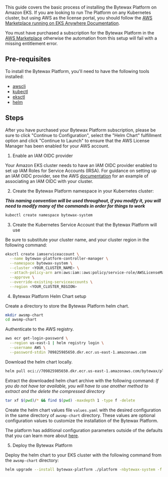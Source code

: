 This guide covers the basic process of installing the Bytewax Platform on Amazon EKS. If you are looking to run The Platform on any Kubernetes cluster, but using AWS as the license portal, you should follow the [AWS Marketplace running on EKS Anywhere Documentation](./aws-marketplace-anywhere).

You must have purchased a subscription for the Bytewax Platform in the [AWS Marketplace](https://aws.amazon.com/marketplace/pp/prodview-heqksqasqoy66)
otherwise the automation from this setup will fail with a missing entitlement error.

## Pre-requisites

To install the Bytewax Platform, you'll need to have the following tools installed:

- [awscli](https://aws.amazon.com/cli/)
- [kubectl](https://kubernetes.io/docs/tasks/tools/)
- [eksctl](https://eksctl.io/introduction/#installation)
- [helm](https://helm.sh/docs/intro/install/)

## Steps

After you have purchased your Bytewax Platform subscription, please be sure to click "Continue to Configuration", select the "Helm Chart" fulfillment option and click "Continue to Launch" to ensure that the AWS License Manager has been enabled for your AWS account.

1. Enable an IAM OIDC provider

Your Amazon EKS cluster needs to have an IAM OIDC provider enabled to set up IAM Roles for Service Accounts (IRSA). For guidance on setting up an IAM OIDC provider, see the AWS [documentation](https://docs.aws.amazon.com/eks/latest/userguide/enable-iam-roles-for-service-accounts.html) for an example of associating an IAM OIDC with your cluster.

2. Create the Bytewax Platform namespace in your Kubernetes cluster:

**_This naming convention will be used throughout, if you modify it, you will need to modify many of the commands in order for things to work_**

```bash
kubectl create namespace bytewax-system
```

3. Create the Kubernetes Service Account that the Bytewax Platform will use

Be sure to substitute your cluster name, and your cluster region in the following command:

```bash
eksctl create iamserviceaccount \
  --name bytewax-platform-controller-manager \
  --namespace bytewax-system \
  --cluster <YOUR_CLUSTER_NAME> \
  --attach-policy-arn arn:aws:iam::aws:policy/service-role/AWSLicenseManagerConsumptionPolicy \
  --approve \
  --override-existing-serviceaccounts \
  --region <YOUR_CLUSTER_REGION>
```

4. Bytewax Platform Helm Chart setup

Create a directory to store the Bytewax Platform helm chart.

```bash
mkdir awsmp-chart
cd awsmp-chart
```

Authenticate to the AWS registry.

```bash
aws ecr get-login-password \
  --region us-east-1 | helm registry login \
  --username AWS \
  --password-stdin 709825985650.dkr.ecr.us-east-1.amazonaws.com
```

Download the helm chart locally.

```bash
helm pull oci://709825985650.dkr.ecr.us-east-1.amazonaws.com/bytewax/platform --version 0.1.6 
```

Extract the downloaded helm chart archive with the following command:
_If you do not have tar available, you will have to use another method to extract and the delete the compressed directory_

```bash
tar xf $(pwd)/* && find $(pwd) -maxdepth 1 -type f -delete
```

Create the helm chart values file `values.yaml` with the desired configuration in the same directory of `awsmp-chart` directory.
These values are optional configuration values to customize the installation of the Bytewax Platform.

The platform has additional configuration parameters outside of the defaults that you can learn more about [here](/setup/installation).

5. Deploy the Bytewax Platform

Deploy the helm chart to your EKS cluster with the following command from the `awsmp-chart` directory:

```bash
helm upgrade --install bytewax-platform ./platform -nbytewax-system -f ./values.yaml
```
